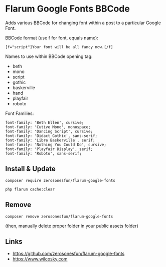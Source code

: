 # Flarum Google Fonts BBCode

Adds various BBCode for changing font within a post to a particular Google Font.

BBCode format (use f for font, equals name):

`[f="script"]Your font will be all fancy now.[/f]`

Names to use within BBCode opening tag:

- beth
- mono
- script
- gothic
- baskerville
- hand
- playfair
- roboto

Font Families:
~~~
font-family: 'Beth Ellen', cursive;
font-family: 'Cutive Mono', monospace;
font-family: 'Dancing Script', cursive;
font-family: 'Didact Gothic', sans-serif;
font-family: 'Libre Baskerville', serif;
font-family: 'Nothing You Could Do', cursive;
font-family: 'Playfair Display', serif;
font-family: 'Roboto', sans-serif;
~~~

## Install & Update
`composer require zerosonesfun/flarum-google-fonts`

`php flarum cache:clear`

## Remove
`composer remove zerosonesfun/flarum-google-fonts`

(then, manually delete proper folder in your public assets folder)

## Links
- https://github.com/zerosonesfun/flarum-google-fonts
- https://www.wilcosky.com

